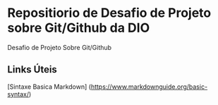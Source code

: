 # Repositiorio de Desafio de Projeto sobre Git/Github da DIO
Desafio de Projeto Sobre Git/Github

##  Links Úteis
[Sintaxe Basica Markdown] (https://www.markdownguide.org/basic-syntax/)
